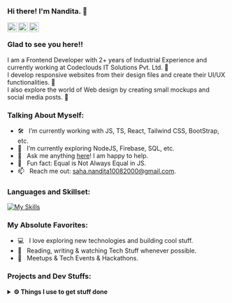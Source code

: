 ### Hi there! I'm Nandita.  👋

<a href="https://www.linkedin.com/in/nandita-saha-97410820">
  <img align="left" alt="Nandita Saha - LinkedIn" width="22px" src="https://cdn.jsdelivr.net/npm/simple-icons@v3/icons/linkedin.svg"/>
</a>
<a href="https://instagram.com/__nandita__2020">
  <img align="left" alt="Nandita Saha - Instagram" width="22px" src="https://cdn.jsdelivr.net/npm/simple-icons@v3/icons/instagram.svg"/>
</a>
<a href="https://facebook.com/__nandita__2020">
  <img align="left" alt="Nandita Saha - Facebook" width="22px" src="https://cdn.jsdelivr.net/npm/simple-icons@v3/icons/facebook.svg"/>
</a>
<br />

### Glad to see you here!!
I am a Frontend Developer with 2+ years of Industrial Experience and currently working at Codeclouds IT Solutions Pvt. Ltd. 🚀 <br />
I develop responsive websites from their design files and create their UI/UX functionalities. 🌟 <br />
I also explore the world of Web design by creating small mockups and social media posts. 💖 <br />

### Talking About Myself:

- 🛠 &nbsp; I’m currently working with JS, TS, React, Tailwind CSS, BootStrap,  etc.
- 🚀 &nbsp; I’m currently exploring NodeJS, Firebase, SQL, etc.
- 💬 &nbsp; Ask me anything [here](https://github.com/Nandita-Saha/Nandita-Saha/issues)! I am happy to help.
- 👾 &nbsp; Fun fact: Equal is Not Always Equal in JS.
- 📫 &nbsp; Reach me out: saha.nandita10082000@gmail.com.

### Languages and Skillset:

[![My Skills](https://skillicons.dev/icons?i=html,js,react,ts,next,git,css,scss,tailwind,bootstrap,figma,ps,php,nodejs,mysql,&theme=light)](https://skillicons.dev)


### My Absolute Favorites:

- 💻 &nbsp; I love exploring new technologies and building cool stuff.
- 📰 &nbsp; Reading, writing & watching Tech Stuff whenever possible.
- 🍕 &nbsp; Meetups & Tech Events & Hackathons.

### Projects and Dev Stuffs:
<details>
  <br />
  <summary><b>⚙️ Things I use to get stuff done</b></summary>
  	<ul>
  	    <li><b>OS:</b> Windows 10</li>
	      <li><b>Browser: </b> Chrome, Edge, Firefox</li>	    
	    <li><b>Code Editor:</b> VSCode - The best editor out there</li>
 	    <li><b>Other Tools:</b> Postman, XAMPP </li>
	    <li><b>To Stay Updated:</b> Twitter, Youtube and Hacker News</li>
	</ul>
</details>

